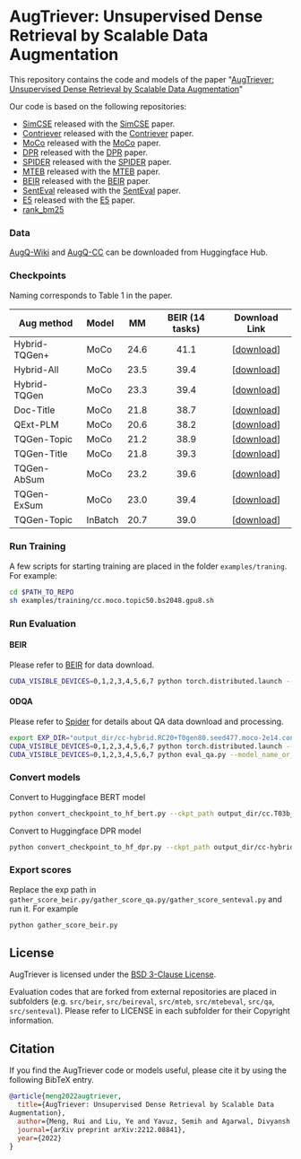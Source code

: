 # AugTriever: Unsupervised Dense Retrieval by Scalable Data Augmentation

This repository contains the code and models of the paper "[AugTriever: Unsupervised Dense Retrieval by Scalable Data Augmentation](https://arxiv.org/abs/2112.07708)"

Our code is based on the following repositories:
- [SimCSE](https://github.com/princeton-nlp/SimCSE) released with the [SimCSE](https://arxiv.org/abs/2104.08821) paper.
- [Contriever](https://github.com/facebookresearch/contriever) released with the [Contriever](https://arxiv.org/abs/2109.07567) paper.
- [MoCo](https://github.com/facebookresearch/moco) released with the [MoCo](https://arxiv.org/pdf/1911.05722.pdf) paper.
- [DPR](https://github.com/facebookresearch/DPR) released with the [DPR](https://arxiv.org/abs/2004.04906) paper.
- [SPIDER](https://github.com/oriram/spider) released with the [SPIDER](https://arxiv.org/abs/1908.03847) paper.
- [MTEB](https://github.com/embeddings-benchmark/mteb) released with the [MTEB](https://arxiv.org/abs/2210.07316) paper.
- [BEIR](https://github.com/beir-cellar/beir) released with the [BEIR](https://arxiv.org/abs/2104.08663) paper.
- [SentEval](https://github.com/facebookresearch/SentEval) released with the [SentEval](https://arxiv.org/abs/1803.05449) paper.
- [E5](https://github.com/microsoft/unilm/tree/master/e5) released with the [E5](https://arxiv.org/pdf/2212.03533.pdf) paper.
- [rank_bm25](https://github.com/dorianbrown/rank_bm25)


### Data
[AugQ-Wiki](https://huggingface.co/datasets/memray/AugTriever-AugQ-Wiki) and [AugQ-CC](https://huggingface.co/datasets/memray/AugTriever-AugQ-CC) can be downloaded from Huggingface Hub.

### Checkpoints
Naming corresponds to Table 1 in the paper.

| Aug method    | Model    |  MM   |  BEIR (14 tasks)  |                           Download Link                                     |
|---------------|:---------|:-----:|:-----------------:|:---------------------------------------------------------------------------:|
| Hybrid-TQGen+ | MoCo     | 24.6  |       41.1        |  [[download](https://huggingface.co/memray/AugTriever-Hybrid-TQGen-plus)]   |
| Hybrid-All    | MoCo     | 23.5  |       39.4        |     [[download](https://huggingface.co/memray/AugTriever-Hybrid-All/)]      |
| Hybrid-TQGen  | MoCo     | 23.3  |       39.4        |  [[download](https://huggingface.co/memray/AugTriever-Hybrid-TQGen)]  |
| Doc-Title     | MoCo     | 21.8  |       38.7        |      [[download](https://huggingface.co/memray/AugTriever-DocTitle/)]       |
| QExt-PLM      | MoCo     | 20.6  |       38.2        |      [[download](https://huggingface.co/memray/AugTriever-QExt-PLM/)]       |
| TQGen-Topic   | MoCo     | 21.2  |       38.9        |     [[download](https://huggingface.co/memray/AugTriever-TQGen-Topic/)]     |
| TQGen-Title   | MoCo     | 21.8  |       39.3        |     [[download](https://huggingface.co/memray/AugTriever-TQGen-Title/)]     |
| TQGen-AbSum   | MoCo     | 23.2  |       39.6        |     [[download](https://huggingface.co/memray/AugTriever-TQGen-AbSum/)]     |
| TQGen-ExSum   | MoCo     | 23.0  |       39.4        |     [[download](https://huggingface.co/memray/AugTriever-TQGen-ExSum/)]     |
| TQGen-Topic   | InBatch  | 20.7  |       39.0        | [[download](https://huggingface.co/memray/AugTriever-TQGen-Topic-InBatch/)] |

### Run Training
A few scripts for starting training are placed in the folder `examples/traning`. For example:
```bash
cd $PATH_TO_REPO
sh examples/training/cc.moco.topic50.bs2048.gpu8.sh
```

### Run Evaluation
#### BEIR
Please refer to [BEIR](https://github.com/beir-cellar/beir) for data download.
```bash
CUDA_VISIBLE_DEVICES=0,1,2,3,4,5,6,7 python torch.distributed.launch --nproc_per_node=8 --master_addr=127.0.0.1 --master_port=2255 eval_beir.py --model_name_or_path output_dir/augtriever-release/cc.T03b_title50.moco-2e14.contriever256-special50.bert-base-uncased.avg.dot.q128d256.step100k.bs1024.lr5e5/ --dataset fiqa --metric dot --pooling average --per_gpu_batch_size 128 --beir_data_path data/beir/ --output_dir eval_dir/beir
```
#### ODQA
Please refer to [Spider](https://github.com/oriram/spider) for details about QA data download and processing. 
```bash
export EXP_DIR="output_dir/cc-hybrid.RC20+T0gen80.seed477.moco-2e14.contriever256-special50.bert-base-uncased.avg.dot.q128d256.step200k.bs2048.lr5e5/"
CUDA_VISIBLE_DEVICES=0,1,2,3,4,5,6,7 python torch.distributed.launch --nproc_per_node=8 --master_port=31133 --max_restarts=0 generate_passage_embeddings.py --model_name_or_path $EXP_DIR --output_dir $EXP_DIR/embeddings --passages data/nq/psgs_w100.tsv --per_gpu_batch_size 512
CUDA_VISIBLE_DEVICES=0,1,2,3,4,5,6,7 python eval_qa.py --model_name_or_path facebook/contriever --passages data/nq/psgs_w100.tsv --passages_embeddings "$EXP_DIR/embeddings/*" --qa_file data/nq/qas/*-test.csv,data/nq/qas/entityqs/test/P*.test.json --output_dir $EXP_DIR/qa_output --save_or_load_index
```

### Convert models
Convert to Huggingface BERT model
```bash
python convert_checkpoint_to_hf_bert.py --ckpt_path output_dir/cc.T03b_topic.inbatch.contriever256-special.bert-base-uncased.avg.dot.q128d256.step100k.bs1024.lr5e5 --output_dir output_dir/cc.T03b_topic.inbatch.contriever256-special.bert-base-uncased.avg.dot.q128d256.step100k.bs1024.lr5e5/hf_ckpt_bert --model_type shared
```
Convert to Huggingface DPR model
```bash
python convert_checkpoint_to_hf_dpr.py --ckpt_path output_dir/cc-hybrid.RC20+T0gen80.seed477.moco-2e14.contriever256-special50.bert-base-uncased.avg.dot.q128d256.step200k.bs2048.lr5e5 --output_dir output_dir/cc-hybrid.RC20+T0gen80.seed477.moco-2e14.contriever256-special50.bert-base-uncased.avg.dot.q128d256.step200k.bs2048.lr5e5/hf_ckpt_dpr --model_type shared
```

### Export scores
Replace the exp path in `gather_score_beir.py/gather_score_qa.py/gather_score_senteval.py` and run it. For example 
```bash
python gather_score_beir.py
```

## License

AugTriever is licensed under the [BSD 3-Clause License](LICENSE).

Evaluation codes that are forked from external repositories are placed in subfolders (e.g. `src/beir`,  `src/beireval`, `src/mteb`, `src/mtebeval`, `src/qa`, `src/senteval`). Please refer to LICENSE in each subfolder for their Copyright information.

## Citation

If you find the AugTriever code or models useful, please cite it by using the following BibTeX entry.

```BibTeX
@article{meng2022augtriever,
  title={AugTriever: Unsupervised Dense Retrieval by Scalable Data
Augmentation},
  author={Meng, Rui and Liu, Ye and Yavuz, Semih and Agarwal, Divyansh and Tu, Lifu and Yu, Ning and Zhang, Jianguo and Bhat, Meghana and Zhou, Yingbo},
  journal={arXiv preprint arXiv:2212.08841},
  year={2022}
}
```
